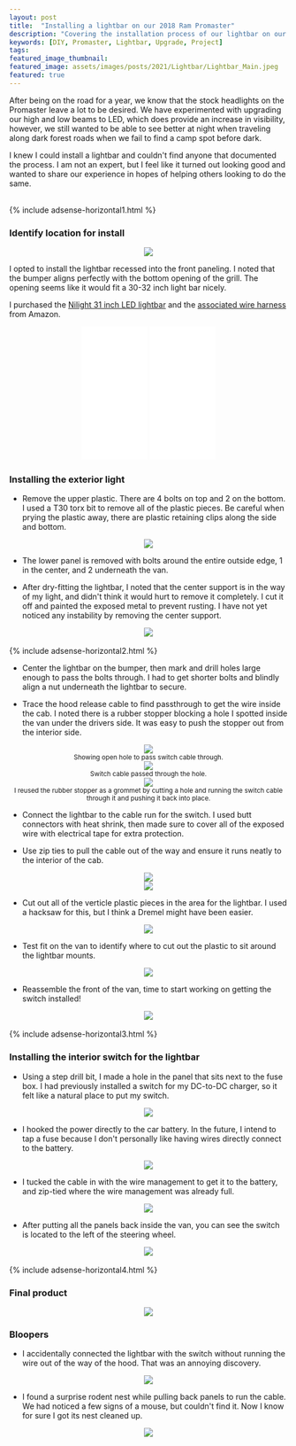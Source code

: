 ```yaml
---
layout: post
title:  "Installing a lightbar on our 2018 Ram Promaster"
description: "Covering the installation process of our lightbar on our 2019 Ram Promaster cargo van, campervan conversion. With photos showing the process of how we did the installation."
keywords: [DIY, Promaster, Lightbar, Upgrade, Project]
tags:
featured_image_thumbnail:
featured_image: assets/images/posts/2021/Lightbar/Lightbar_Main.jpeg
featured: true
---
```


After being on the road for a year, we know that the stock headlights on the Promaster leave a lot to be desired. We have experimented with upgrading our high and low beams to LED, which does provide an increase in visibility, however, we still wanted to be able to see better at night when traveling along dark forest roads when we fail to find a camp spot before dark. 

I knew I could install a lightbar and couldn't find anyone that documented the process. I am not an expert, but I feel like it turned out looking good and wanted to share our experience in hopes of helping others looking to do the same.

<br>
{% include adsense-horizontal1.html %}<br>

### Identify location for install

<center><img border="0" src="assets/images/posts/2021/Lightbar/IMG_8671.jpeg" ></center>

I opted to install the lightbar recessed into the front paneling. I noted that the bumper aligns perfectly with the bottom opening of the grill. The opening seems like it would fit a 30-32 inch light bar nicely.

I purchased the <a target="_blank" href="https://www.amazon.com/gp/product/B019XT82MQ/ref=as_li_tl?ie=UTF8&camp=1789&creative=9325&creativeASIN=B019XT82MQ&linkCode=as2&tag=twk0df-20&linkId=7d6ba5a6f4b48ad333d1b359d6338dea">Nilight 31 inch LED lightbar</a> and the <a target="_blank" href="https://www.amazon.com/gp/product/B073XMM3T5/ref=as_li_tl?ie=UTF8&camp=1789&creative=9325&creativeASIN=B073XMM3T5&linkCode=as2&tag=twk0df-20&linkId=bdc7dff86c7730728cf31503ee951454">associated wire harness</a> from Amazon. 

<center>
<iframe style="width:120px;height:240px;" marginwidth="0" marginheight="0" scrolling="no" frameborder="0" src="//ws-na.amazon-adsystem.com/widgets/q?ServiceVersion=20070822&OneJS=1&Operation=GetAdHtml&MarketPlace=US&source=ac&ref=qf_sp_asin_til&ad_type=product_link&tracking_id=twk0df-20&marketplace=amazon&amp;region=US&placement=B019XT82MQ&asins=B019XT82MQ&linkId=d0b8d35d14ca666dd592adcc55d82224&show_border=false&link_opens_in_new_window=false&price_color=333333&title_color=0066c0&bg_color=ffffff">
</iframe>
<iframe style="width:120px;height:240px;" marginwidth="0" marginheight="0" scrolling="no" frameborder="0" src="//ws-na.amazon-adsystem.com/widgets/q?ServiceVersion=20070822&OneJS=1&Operation=GetAdHtml&MarketPlace=US&source=ac&ref=qf_sp_asin_til&ad_type=product_link&tracking_id=twk0df-20&marketplace=amazon&amp;region=US&placement=B073XMM3T5&asins=B073XMM3T5&linkId=63d0e08c49b2eca533a072feb70c2368&show_border=false&link_opens_in_new_window=false&price_color=333333&title_color=0066c0&bg_color=ffffff">
</iframe>
</center>

### Installing the exterior light

* Remove the upper plastic. There are 4 bolts on top and 2 on the bottom. I used a T30 torx bit to remove all of the plastic pieces. Be careful when prying the plastic away, there are plastic retaining clips along the side and bottom. 

<center><img border="0" src="assets/images/posts/2021/Lightbar/IMG_8672.jpeg" ></center>

* The lower panel is removed with bolts around the entire outside edge, 1 in the center, and 2 underneath the van.

* After dry-fitting the lightbar, I noted that the center support is in the way of my light, and didn't think it would hurt to remove it completely. I cut it off and painted the exposed metal to prevent rusting. I have not yet noticed any instability by removing the center support. 

<center><img border="0" src="assets/images/posts/2021/Lightbar/IMG_8684.jpeg" ></center>

<br>
{% include adsense-horizontal2.html %}<br>

* Center the lightbar on the bumper, then mark and drill holes large enough to pass the bolts through. I had to get shorter bolts and blindly align a nut underneath the lightbar to secure.

* Trace the hood release cable to find passthrough to get the wire inside the cab. I noted there is a rubber stopper blocking a hole I spotted inside the van under the drivers side. It was easy to push the stopper out from the interior side.

<center><img border="0" src="assets/images/posts/2021/Lightbar/IMG_8687.jpeg" ><br><small>Showing open hole to pass switch cable through.</small></center>

<center><img border="0" src="assets/images/posts/2021/Lightbar/IMG_8692.jpeg" ><br><small>Switch cable passed through the hole.</small></center>

<center><img border="0" src="assets/images/posts/2021/Lightbar/IMG_8688.jpeg" ><br><small>I reused the rubber stopper as a grommet by cutting a hole and running the switch cable through it and pushing it back into place.</small></center>

* Connect the lightbar to the cable run for the switch. I used butt connectors with heat shrink, then made sure to cover all of the exposed wire with electrical tape for extra protection. 

* Use zip ties to pull the cable out of the way and ensure it runs neatly to the interior of the cab. 

<center><img border="0" src="assets/images/posts/2021/Lightbar/IMG_8696.jpeg"></center>
<center><img border="0" src="assets/images/posts/2021/Lightbar/IMG_8697.jpeg"></center>

* Cut out all of the verticle plastic pieces in the area for the lightbar. I used a hacksaw for this, but I think a Dremel might have been easier.

<center><img border="0" src="assets/images/posts/2021/Lightbar/IMG_8698.jpeg"></center>

* Test fit on the van to identify where to cut out the plastic to sit around the lightbar mounts. 

<center><img border="0" src="assets/images/posts/2021/Lightbar/IMG_8700.jpeg"></center>

* Reassemble the front of the van, time to start working on getting the switch installed!

<center><img border="0" src="assets/images/posts/2021/Lightbar/IMG_8699.jpeg"></center>

<br>
{% include adsense-horizontal3.html %}<br>

### Installing the interior switch for the lightbar

* Using a step drill bit, I made a hole in the panel that sits next to the fuse box. I had previously installed a switch for my DC-to-DC charger, so it felt like a natural place to put my switch. 

<center><img border="0" src="assets/images/posts/2021/Lightbar/IMG_8705.jpeg"></center>

* I hooked the power directly to the car battery. In the future, I intend to tap a fuse because I don't personally like having wires directly connect to the battery. 

<center><img border="0" src="assets/images/posts/2021/Lightbar/IMG_8712.jpeg"></center>

* I tucked the cable in with the wire management to get it to the battery, and zip-tied where the wire management was already full. 

<center><img border="0" src="assets/images/posts/2021/Lightbar/IMG_8713.jpeg"></center>

* After putting all the panels back inside the van, you can see the switch is located to the left of the steering wheel.

<center><img border="0" src="assets/images/posts/2021/Lightbar/IMG_8718.jpeg"></center>

<br>
{% include adsense-horizontal4.html %}<br>

### Final product

<center><img border="0" src="assets/images/posts/2021/Lightbar/IMG_8714.jpeg"></center>


### Bloopers

* I accidentally connected the lightbar with the switch without running the wire out of the way of the hood. That was an annoying discovery. 

<center><img border="0" src="assets/images/posts/2021/Lightbar/IMG_8695.jpeg"></center>

* I found a surprise rodent nest while pulling back panels to run the cable. We had noticed a few signs of a mouse, but couldn't find it. Now I know for sure I got its nest cleaned up. 

<center><img border="0" src="assets/images/posts/2021/Lightbar/IMG_8707.jpeg"></center>

